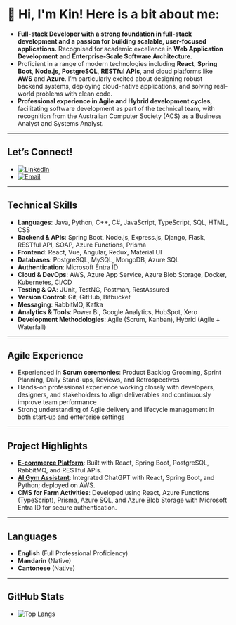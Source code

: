 # 👋 Hi, I'm Kin! Here is a bit about me:

- **Full-stack Developer with a strong foundation in full-stack development and a passion for building scalable, user-focused applications.** Recognised for academic excellence in **Web Application Development** and **Enterprise-Scale Software Architecture**.
- Proficient in a range of modern technologies including **React**, **Spring Boot**, **Node.js**, **PostgreSQL**, **RESTful APIs**, and cloud platforms like **AWS** and **Azure**. I’m particularly excited about designing robust backend systems, deploying cloud-native applications, and solving real-world problems with clean code.
- **Professional experience in Agile and Hybrid development cycles**, facilitating software development as part of the technical team, with recognition from the Australian Computer Society (ACS) as a Business Analyst and Systems Analyst.

---

## Let’s Connect!
- [![LinkedIn](https://img.shields.io/badge/LinkedIn-blue?style=for-the-badge&logo=linkedin)](https://www.linkedin.com/in/kinchen1/)
- [![Email](https://img.shields.io/badge/Gmail-D14836?style=for-the-badge&logo=gmail&logoColor=white)](mailto:kinchen1028@gmail.com)

---

## Technical Skills

- **Languages**: Java, Python, C++, C#, JavaScript, TypeScript, SQL, HTML, CSS  
- **Backend & APIs**: Spring Boot, Node.js, Express.js, Django, Flask, RESTful API, SOAP, Azure Functions, Prisma  
- **Frontend**: React, Vue, Angular, Redux, Material UI  
- **Databases**: PostgreSQL, MySQL, MongoDB, Azure SQL  
- **Authentication**: Microsoft Entra ID  
- **Cloud & DevOps**: AWS, Azure App Service, Azure Blob Storage, Docker, Kubernetes, CI/CD  
- **Testing & QA**: JUnit, TestNG, Postman, RestAssured  
- **Version Control**: Git, GitHub, Bitbucket  
- **Messaging**: RabbitMQ, Kafka  
- **Analytics & Tools**: Power BI, Google Analytics, HubSpot, Xero  
- **Development Methodologies**: Agile (Scrum, Kanban), Hybrid (Agile + Waterfall)

---

## Agile Experience

- Experienced in **Scrum ceremonies**: Product Backlog Grooming, Sprint Planning, Daily Stand-ups, Reviews, and Retrospectives  
- Hands-on professional experience working closely with developers, designers, and stakeholders to align deliverables and continuously improve team performance  
- Strong understanding of Agile delivery and lifecycle management in both start-up and enterprise settings

---

## Project Highlights

- **[E-commerce Platform](https://github.com/heykinchan/e-commerce-project)**: Built with React, Spring Boot, PostgreSQL, RabbitMQ, and RESTful APIs.
- **[AI Gym Assistant](https://github.com/heykinchan/ai-gym-trainer)**: Integrated ChatGPT with React, Spring Boot, and Python; deployed on AWS.
- **CMS for Farm Activities**: Developed using React, Azure Functions (TypeScript), Prisma, Azure SQL, and Azure Blob Storage with Microsoft Entra ID for secure authentication.

---

## Languages

- **English** (Full Professional Proficiency)  
- **Mandarin** (Native)  
- **Cantonese** (Native)

---

## GitHub Stats
- ![Top Langs](https://github-readme-stats.vercel.app/api/top-langs/?username=heykinchan&layout=compact&theme=radical)



